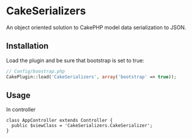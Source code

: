 # CakeSerializers

An object oriented solution to CakePHP model data serialization to JSON.

## Installation

Load the plugin and be sure that bootstrap is set to true:

``` php
// Config/boostrap.php
CakePlugin::load('CakeSerializers', array('bootstrap' => true));
```

## Usage

In controller

```
class AppController extends Controller {
  public $viewClass = 'CakeSerializers.CakeSerializer';
}
```

